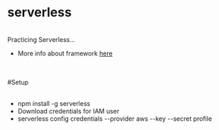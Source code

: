 # serverless <br />

<br />
Practicing Serverless...
<br />
<ul>
<li>More info about framework <a href="https://www.serverless.com/">here</a></li>
</ul>

<br /><br />
#Setup
<br /><br />

<ul>
<li>npm install -g serverless</li>
<li>Download credentials for IAM user</li>
<li>serverless config credentials --provider aws --key <YOUR_KEY> --secret <YOUR_SECRET> profile <YOUR_USERNAME></li>
</ul>
